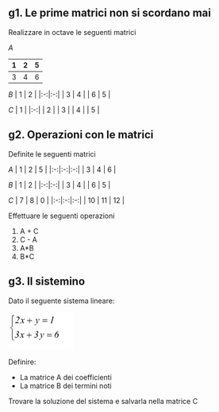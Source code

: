 ## g1. Le prime matrici non si scordano mai
Realizzare in octave le seguenti matrici

*A*

| 1 | 2 | 5 |
|:-:|:-:|:-:|
| 3 | 4 | 6 |

*B*
| 1 | 2 |
|:-:|:-:|
| 3 | 4 |
| 6 | 5 |

*C*
| 1 |
|:-:|
| 2 |
| 3 |
| 4 |
| 5 |

## g2. Operazioni con le matrici
Definite le seguenti matrici

*A*
| 1 | 2 | 5 |
|:-:|:-:|:-:|
| 3 | 4 | 6 |

*B*
| 1 | 2 |
|:-:|:-:|
| 3 | 4 |
| 6 | 5 |

*C*
| 7 | 8 | 0 |
|:-:|:-:|:-:|
| 10 | 11 | 12 |


Effettuare le seguenti operazioni
1. A + C
2. C - A
3. A*B
4. B*C

## g3. Il sistemino
Dato il seguente sistema lineare:

![image](images/g/s1.jpg)

Definire:
* La matrice A dei coefficienti
* La matrice B dei termini noti

Trovare la soluzione del sistema e salvarla nella matrice C